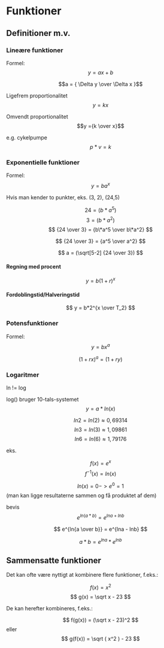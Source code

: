 # Funktioner

## Definitioner m.v.

### Lineære funktioner
Formel: $$y = ax+b$$

$$a = { \Delta y \over \Delta x }$$

Ligefrem proportionalitet
$$y = kx$$

Omvendt proportionalitet
$$y ={k \over x}$$

e.g. cykelpumpe
$$p * v = k$$

### Exponentielle funktioner
Formel: $$y = ba^x$$

Hvis man kender to punkter, eks. (3, 2), (24,5)

$$ 24 = ( b * a^5) $$
$$ 3 = ( b * a^2) $$
$$ {24 \over 3} = {b\*a^5 \over b\*a^2} $$

$$ {24 \over 3} = {a^5 \over a^2} $$

$$ a = (\sqrt[5-2] {24 \over 3}) $$

#### Regning med procent
$$ y=b(1+r)^x $$

#### Fordoblingstid/Halveringstid
$$ y = b*2^{x \over T_2} $$


### Potensfunktioner
Formel: $$y = bx^a$$

$$(1+rx)^a = (1+ry)$$

### Logaritmer
ln != log

log() bruger 10-tals-systemet
$$ y = a*ln(x) $$

$$ ln2 = ln(2) \approx 0,69314 $$
$$ ln3 = ln(3) \approx 1,09861 $$
$$ ln6 = ln(6) \approx 1,79176 $$

eks.

$$ f(x) = e^x $$
$$ f^{-1}(x) = ln(x) $$

$$ ln(x) = 0 -> e^0 = 1 $$
(man kan ligge resultaterne sammen og få produktet af dem)

bevis
$$ e^{ln(a*b)} = e^{lna+lnb} $$

$$ e^{ln{a \over b}} = e^{lna - lnb} $$

$$ a*b = e^{lna} * e^{lnb} $$

## Sammensatte funktioner
Det kan ofte være nyttigt at kombinere flere funktioner, f.eks.:

$$ f(x) = x^2 $$
$$ g(x) = \sqrt x - 23 $$

De kan herefter kombineres, f.eks.:

$$ f(g(x)) = (\sqrt x - 23)^2 $$
eller
$$ g(f(x)) = \sqrt ( x^2 ) - 23 $$